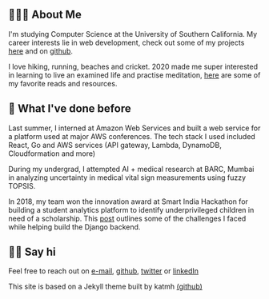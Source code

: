 ---
---

## 🤷🏽‍♂️ About Me

I'm studying Computer Science at the University of Southern California. My career interests lie in web development, check out some of my projects [here](projects) and on [github](https://github.com/pixelexel).

I love hiking, running, beaches and cricket. 2020 made me super interested in learning to live an examined life and practise meditation, [here](/books&more) are some of my favorite reads and resources.

## 🦕 What I've done before

Last summer, I interned at Amazon Web Services and built a web service for a platform used at major AWS conferences. The tech stack I used included React, Go and AWS services (API gateway, Lambda, DynamoDB, Cloudformation and more)

During my undergrad, I attempted AI + medical research at BARC, Mumbai in analyzing uncertainty in medical vital sign measurements using fuzzy TOPSIS.

In 2018, my team won the innovation award at Smart India Hackathon for building a student analytics platform to identify underprivileged children in need of a scholarship. This [post](/mapping-external-data-to-django-model-attributes) outlines some of the challenges I faced while helping build the Django backend.

## 👋🏻 Say hi

Feel free to reach out on [e-mail](mailto:akshaydi@usc.edu), [github](https://github.com/pixelexel), [twitter](https://twitter.com/pixelexel) or [linkedIn](https://www.linkedin.com/in/akshayjp/)

<footer>

This site is based on a Jekyll theme built by katmh <a href="https://github.com/katmh/point-theme">(github)</a>

</footer>
